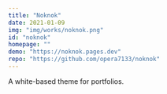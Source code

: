 ```yaml
---
title: "Noknok"
date: 2021-01-09 
img: "img/works/noknok.png"
id: "noknok"
homepage: ""
demo: "https://noknok.pages.dev"
repo: "https://github.com/opera7133/noknok"
---
```

A white-based theme for portfolios.